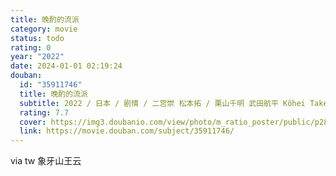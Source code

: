 ```yaml
---
title: 晚酌的流派
category: movie
status: todo
rating: 0
year: "2022"
date: 2024-01-01 02:19:24
douban:
  id: "35911746"
  title: 晚酌的流派
  subtitle: 2022 / 日本 / 剧情 / 二宫崇 松本拓 / 栗山千明 武田航平 Kôhei Takeda
  rating: 7.7
  cover: https://img3.doubanio.com/view/photo/m_ratio_poster/public/p2881263347.jpg
  link: https://movie.douban.com/subject/35911746/
---
```


via tw 象牙山王云
